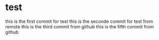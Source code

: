 # test
this is the first commit for test
this is the seconde commit for test from remote
this is the third commit from github
this is the fifth commit from github
